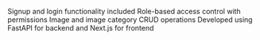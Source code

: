 Signup and login functionality included
Role-based access control with permissions
Image and image category CRUD operations
Developed using FastAPI for backend and Next.js for frontend
